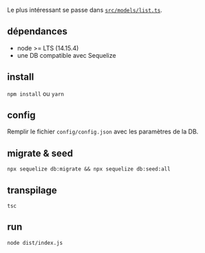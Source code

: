 Le plus intéressant se passe dans [`src/models/list.ts`](./src/models/list.ts).

## dépendances

- node >= LTS (14.15.4)
- une DB compatible avec Sequelize

## install

`npm install` ou `yarn`

## config

Remplir le fichier `config/config.json` avec les paramètres de la DB.

## migrate & seed

`npx sequelize db:migrate && npx sequelize db:seed:all`

## transpilage

`tsc`

## run 

`node dist/index.js`